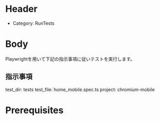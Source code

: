 # Header
- Category: RunTests

# Body
Playwrightを用いて下記の指示事項に従いテストを実行します。

## 指示事項
test_dir: tests
test_file: home_mobile.spec.ts
project: chromium-mobile

# Prerequisites

